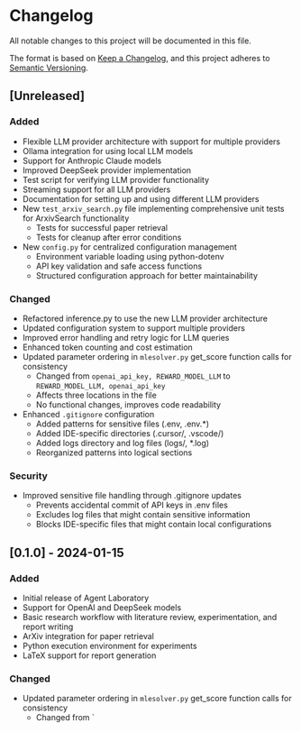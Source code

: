 # Changelog
All notable changes to this project will be documented in this file.

The format is based on [Keep a Changelog](https://keepachangelog.com/en/1.0.0/),
and this project adheres to [Semantic Versioning](https://semver.org/spec/v2.0.0.html).

## [Unreleased]

### Added
- Flexible LLM provider architecture with support for multiple providers
- Ollama integration for using local LLM models
- Support for Anthropic Claude models
- Improved DeepSeek provider implementation
- Test script for verifying LLM provider functionality
- Streaming support for all LLM providers
- Documentation for setting up and using different LLM providers
- New `test_arxiv_search.py` file implementing comprehensive unit tests for ArxivSearch functionality
  - Tests for successful paper retrieval
  - Tests for cleanup after error conditions
- New `config.py` for centralized configuration management
  - Environment variable loading using python-dotenv
  - API key validation and safe access functions
  - Structured configuration approach for better maintainability

### Changed
- Refactored inference.py to use the new LLM provider architecture
- Updated configuration system to support multiple providers
- Improved error handling and retry logic for LLM queries
- Enhanced token counting and cost estimation
- Updated parameter ordering in `mlesolver.py` get_score function calls for consistency
  - Changed from `openai_api_key, REWARD_MODEL_LLM` to `REWARD_MODEL_LLM, openai_api_key`
  - Affects three locations in the file
  - No functional changes, improves code readability
- Enhanced `.gitignore` configuration
  - Added patterns for sensitive files (.env, .env.*)
  - Added IDE-specific directories (.cursor/, .vscode/)
  - Added logs directory and log files (logs/, *.log)
  - Reorganized patterns into logical sections

### Security
- Improved sensitive file handling through .gitignore updates
  - Prevents accidental commit of API keys in .env files
  - Excludes log files that might contain sensitive information
  - Blocks IDE-specific files that might contain local configurations

## [0.1.0] - 2024-01-15

### Added
- Initial release of Agent Laboratory
- Support for OpenAI and DeepSeek models
- Basic research workflow with literature review, experimentation, and report writing
- ArXiv integration for paper retrieval
- Python execution environment for experiments
- LaTeX support for report generation

### Changed
- Updated parameter ordering in `mlesolver.py` get_score function calls for consistency
  - Changed from `
